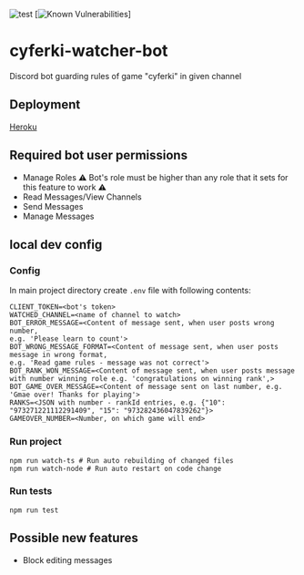 ![test](https://github.com/Kryszak/cyferki-watcher-bot/actions/workflows/github-actions.yml/badge.svg)
[![Known Vulnerabilities](https://snyk.io/test/github/Kryszak/cyferki-watcher-bot/badge.svg)]

# cyferki-watcher-bot
Discord bot guarding rules of game "cyferki" in given channel

## Deployment
[Heroku](https://dashboard.heroku.com/apps/cyferki-watcher-bot)

## Required bot user permissions
- Manage Roles :warning: Bot's role must be higher than any role that it sets for this feature to work ⚠️
- Read Messages/View Channels
- Send Messages
- Manage Messages

## local dev config
### Config
In main project directory create `.env` file with following contents:
```
CLIENT_TOKEN=<bot's token>
WATCHED_CHANNEL=<name of channel to watch>
BOT_ERROR_MESSAGE=<Content of message sent, when user posts wrong number, 
e.g. 'Please learn to count'>
BOT_WRONG_MESSAGE_FORMAT=<Content of message sent, when user posts message in wrong format, 
e.g. 'Read game rules - message was not correct'>
BOT_RANK_WON_MESSAGE=<Content of message sent, when user posts message with number winning role e.g. 'congratulations on winning rank',>
BOT_GAME_OVER_MESSAGE=<Content of message sent on last number, e.g. 'Gmae over! Thanks for playing'>
RANKS=<JSON with number - rankId entries, e.g. {"10": "973271221112291409", "15": "973282436047839262"}> 
GAMEOVER_NUMBER=<Number, on which game will end>
```

### Run project
```
npm run watch-ts # Run auto rebuilding of changed files
npm run watch-node # Run auto restart on code change
```

### Run tests
```npm run test```

## Possible new features
- Block editing messages
